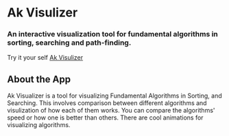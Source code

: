 # Ak Visulizer

### An interactive visualization tool for fundamental algorithms in sorting, searching and path-finding.

Try it your self [Ak Visulizer](https://akvisulizer.netlify.app/)

## About the App

Ak Visualizer is a tool for visualizing Fundamental Algorithms in Sorting, and Searching. This involves comparison between different algorithms and visulization of how each of them works. You can compare the algorithms' speed or how one is better than others. There are cool animations for visualizing algorithms.
